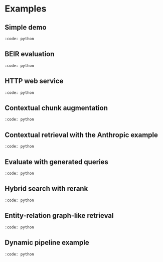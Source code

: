 # Examples

## Simple demo

```{include} ../../examples/simple.py
:code: python
```

## BEIR evaluation

```{include} ../../examples/beir.py
:code: python
```

## HTTP web service

```{include} ../../examples/web.py
:code: python
```

## Contextual chunk augmentation

```{include} ../../examples/contextual.py
:code: python
```

## Contextual retrieval with the Anthropic example

```{include} ../../examples/anthropic.py
:code: python
```

## Evaluate with generated queries

```{include} ../../examples/essay.py
:code: python
```

## Hybrid search with rerank

```{include} ../../examples/hybrid.py
:code: python
```

## Entity-relation graph-like retrieval

```{include} ../../examples/graph.py
:code: python
```

## Dynamic pipeline example

```{include} ../../examples/dynamic.py
:code: python
```
